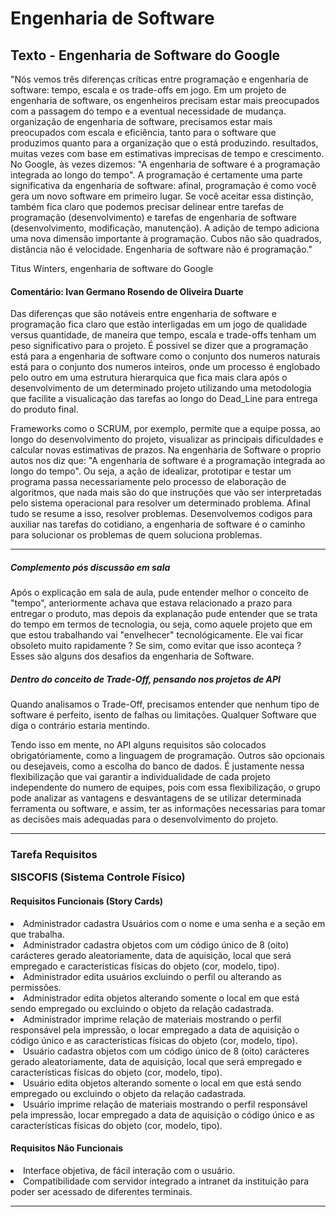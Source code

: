 <h1>Engenharia de Software</h1>
<h2>Texto - Engenharia de Software do Google</h2>

<p>"Nós vemos três diferenças críticas entre programação e engenharia de software: tempo, escala e os trade-offs em jogo. Em um projeto de engenharia de software, os engenheiros precisam estar mais preocupados com a passagem do tempo e a eventual necessidade de mudança. organização de engenharia de software, precisamos estar mais preocupados com escala e eficiência, tanto para o software que produzimos quanto para a organização que o está produzindo. resultados, muitas vezes com base em estimativas imprecisas de tempo e crescimento. No Google, às vezes dizemos: "A engenharia de software é a programação integrada ao longo do tempo". A programação é certamente uma parte significativa da engenharia de software: afinal, programação é como você gera um novo software em primeiro lugar. Se você aceitar essa distinção, também fica claro que podemos precisar delinear entre tarefas de programação (desenvolvimento) e tarefas de engenharia de software (desenvolvimento, modificação, manutenção). A adição de tempo adiciona uma nova dimensão importante à programação. Cubos não são quadrados, distância não é velocidade. Engenharia de software não é programação."</p>
<p>Titus Winters, engenharia de software do Google</p>


<h4>Comentário: Ivan Germano Rosendo de Oliveira Duarte</h4>

Das diferenças que são notáveis entre engenharia de software e programação fica claro que estão interligadas em um jogo de qualidade versus quantidade, de maneira que tempo, escala e trade-offs tenham um peso significativo para o projeto. É possivel se dizer que a programação está para a engenharia de software como o conjunto dos numeros naturais está para o conjunto dos numeros inteiros, onde um processo é englobado pelo outro em uma estrutura hierarquica que fica mais clara após o desenvolvimento de um determinado projeto utilizando uma metodologia que facilite a visualicação das tarefas ao longo do Dead_Line para entrega do produto final.

Frameworks como o SCRUM, por exemplo, permite que a equipe possa, ao longo do desenvolvimento do projeto, visualizar as principais dificuldades e calcular novas estimativas de prazos. Na engenharia de Software o proprio autos nos diz que: "A engenharia de software é a programação integrada ao longo do tempo". Ou seja, a ação de idealizar, prototipar e testar um programa passa necessariamente pelo processo de elaboração de algoritmos, que nada mais são do que instruções que vão ser interpretadas pelo sistema operacional para resolver um determinado problema. Afinal tudo se resume a isso, resolver problemas. Desenvolvemos codigos para auxiliar nas tarefas do cotidiano, a engenharia de software é o caminho para solucionar os problemas de quem soluciona problemas.

---

<h5>Complemento pós discussão em sala</h5>

<p>Após o explicação em sala de aula, pude entender melhor o conceito de "tempo", anteriormente achava que estava relacionado a prazo para entregar o produto, mas depois da explanação pude entender que se trata do tempo em termos de tecnologia, ou seja, como aquele projeto que em que estou trabalhando vai "envelhecer" tecnológicamente. Ele vai ficar obsoleto muito rapidamente ? Se sim, como evitar que isso aconteça ? Esses são alguns dos desafios da engenharia de Software.</p>

<h5>Dentro do conceito de Trade-Off, pensando nos projetos de API</h5>

<p>Quando analisamos o Trade-Off, precisamos entender que nenhum tipo de software é perfeito, isento de falhas ou limitações. Qualquer Software que diga o contrário estaria mentindo.</p>
<p>Tendo isso em mente, no API alguns requisitos são colocados obrigatóriamente, como a linguagem de programação. Outros são opcionais ou desejaveis, como a escolha do banco de dados. É justamente nessa flexibilização que vai garantir a individualidade de cada projeto independente do numero de equipes, pois com essa flexibilização, o grupo pode analizar as vantagens e desvantagens de se utilizar determinada ferramenta ou software, e assim, ter as informações necessarias para tomar as decisões mais adequadas para o desenvolvimento do projeto.</p>

---

<h3><p>Tarefa Requisitos</p>
  SISCOFIS (Sistema Controle Físico)</h3>
  <h4>Requisitos Funcionais (Story Cards)</h4>

<li>Administrador cadastra Usuários com o nome e uma senha e a seção em que trabalha.</li>
<li>Administrador cadastra objetos com um código único de 8 (oito) carácteres gerado aleatoriamente, data de aquisição, local que será empregado e características físicas do objeto (cor, modelo, tipo).</li>
<li>Administrador edita usuários excluindo o perfil ou alterando as permissões.</li>
<li>Administrador edita objetos alterando somente o local em que está sendo empregado ou excluindo o objeto da relação cadastrada.</li>
<li>Administrador imprime relação de materiais mostrando o perfil responsável pela impressão, o locar empregado a data de aquisição o código único e as características físicas do objeto (cor, modelo, tipo).</li>
<li>Usuário cadastra objetos com um código único de 8 (oito) carácteres gerado aleatoriamente, data de aquisição, local que será empregado e características físicas do objeto (cor, modelo, tipo).</li>
<li>Usuário edita objetos alterando somente o local em que está sendo empregado ou excluindo o objeto da relação cadastrada.</li>
<li>Usuário imprime relação de materiais mostrando o perfil responsável pela impressão, locar empregado a data de aquisição o código único e as características físicas do objeto (cor, modelo, tipo).</li>


  <h4>Requisitos Não Funcionais</h4>

<li>Interface objetiva, de fácil interação com o usuário.</li>
<li>Compatibilidade com servidor integrado a intranet da instituição para poder ser acessado de diferentes terminais.</li>
  
---
